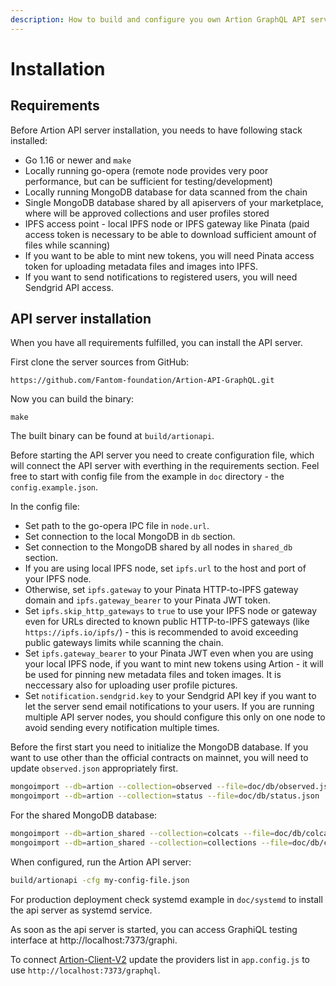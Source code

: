 ```yaml
---
description: How to build and configure you own Artion GraphQL API server.
---
```


# Installation

## Requirements

Before Artion API server installation, you needs to have following stack installed:

* Go 1.16 or newer and `make`
* Locally running go-opera (remote node provides very poor performance, but can be sufficient for testing/development)
* Locally running MongoDB database for data scanned from the chain
* Single MongoDB database shared by all apiservers of your marketplace, where will be approved collections and user profiles stored
* IPFS access point - local IPFS node or IPFS gateway like Pinata (paid access token is necessary to be able to download sufficient amount of files while scanning)
* If you want to be able to mint new tokens, you will need Pinata access token for uploading metadata files and images into IPFS.
* If you want to send notifications to registered users, you will need Sendgrid API access.

## API server installation

When you have all requirements fulfilled, you can install the API server.

First clone the server sources from GitHub:

```
https://github.com/Fantom-foundation/Artion-API-GraphQL.git
```

Now you can build the binary:

```
make
```

The built binary can be found at `build/artionapi`.

Before starting the API server you need to create configuration file, which will connect the API server with everthing in the requirements section.
Feel free to start with config file from the example in `doc` directory - the `config.example.json`.

In the config file:

* Set path to the go-opera IPC file in `node.url`.
* Set connection to the local MongoDB in `db` section.
* Set connection to the MongoDB shared by all nodes in `shared_db` section.
* If you are using local IPFS node, set `ipfs.url` to the host and port of your IPFS node.
* Otherwise, set `ipfs.gateway` to your Pinata HTTP-to-IPFS gateway domain and `ipfs.gateway_bearer` to your Pinata JWT token.
* Set `ipfs.skip_http_gateways` to `true` to use your IPFS node or gateway even for URLs directed to known public HTTP-to-IPFS gateways (like `https://ipfs.io/ipfs/`) - this is recommended to avoid exceeding public gateways limits while scanning the chain.
* Set `ipfs.gateway_bearer` to your Pinata JWT even when you are using your local IPFS node, if you want to mint new tokens using Artion - it will be used for pinning new metadata files and token images. It is neccessary also for uploading user profile pictures.
* Set `notification.sendgrid.key` to your Sendgrid API key if you want to let the server send email notifications to your users. If you are running multiple API server nodes, you should configure this only on one node to avoid sending every notification multiple times.

Before the first start you need to initialize the MongoDB database.
If you want to use other than the official contracts on mainnet, you will need to update `observed.json` appropriately first.

```bash
mongoimport --db=artion --collection=observed --file=doc/db/observed.json
mongoimport --db=artion --collection=status --file=doc/db/status.json
```

For the shared MongoDB database:

```bash
mongoimport --db=artion_shared --collection=colcats --file=doc/db/colcats.json
mongoimport --db=artion_shared --collection=collections --file=doc/db/collections.json
```

When configured, run the Artion API server:

```bash
build/artionapi -cfg my-config-file.json
```

For production deployment check systemd example in `doc/systemd` to install the api server as systemd service.

As soon as the api server is started, you can access GraphiQL testing interface at http://localhost:7373/graphi.

To connect [Artion-Client-V2](https://github.com/Fantom-foundation/Artion-Client-V2) update the providers list in `app.config.js` to use `http://localhost:7373/graphql`.

